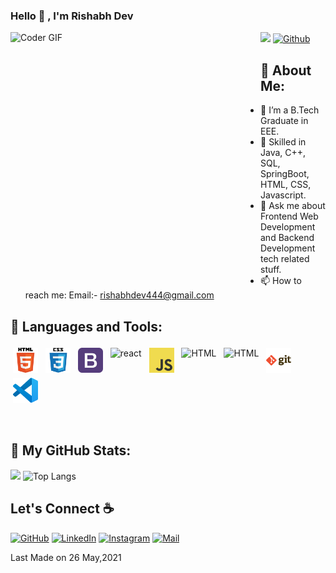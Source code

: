 <link href="https://fonts.googleapis.com/css2?family=Material+Icons" rel="stylesheet">

### Hello 👋 , I'm Rishabh Dev 
  
![](https://visitor-badge.laobi.icu/badge?page_id=rishabhdev444.rishabhdev444)       [![Github](https://img.shields.io/github/followers/rishabhdev444?label=Follow&style=social)](https://github.com/rishabhdev444)
<img  src="https://github.com/rishabhdev444/rishabhdev444/blob/main/giphy.gif" alt="Coder GIF"  width="400" height="400" style="float:left" align="right">

## 🙍 About Me:

- 🔭 I’m a B.Tech Graduate in EEE.
- 🌱 Skilled in Java, C++, SQL, SpringBoot, HTML, CSS, Javascript.
- 💬 Ask me about Frontend Web Development and Backend Development tech related stuff.
- 📫 How to reach me: Email:- rishabhdev444@gmail.com


## 🧰 Languages and Tools:
<p align="left">
<img src="https://raw.githubusercontent.com/github/explore/80688e429a7d4ef2fca1e82350fe8e3517d3494d/topics/html/html.png" alt="HTML" height="40" style="vertical-align:top; margin:4px">
  <img src="https://raw.githubusercontent.com/github/explore/80688e429a7d4ef2fca1e82350fe8e3517d3494d/topics/css/css.png" alt="CSS" height="40" style="vertical-align:top; margin:4px">
  <img src="https://raw.githubusercontent.com/github/explore/80688e429a7d4ef2fca1e82350fe8e3517d3494d/topics/bootstrap/bootstrap.png" alt="HTML" height="40" style="vertical-align:top; margin:4px">
  <img src="https://raw.githubusercontent.com/github/explore/80688e429a7d4ef2fca1e82350fe8e3517d3494d/topics/react/react" alt="react" height="40" style="vertical-align:top; margin:4px">
<img src="https://raw.githubusercontent.com/github/explore/80688e429a7d4ef2fca1e82350fe8e3517d3494d/topics/javascript/javascript.png" alt="Javascript" height="40" style="vertical-align:top; margin:4px">
  <img src="https://i.imgur.com/Ao2P8iG.png)](https://isocpp.org/" alt="HTML" height="40" style="vertical-align:top; margin:4px">
   <img src="https://i.imgur.com/J6LeoUb.png" alt="HTML" height="40" style="vertical-align:top; margin:4px">
  <img src="https://raw.githubusercontent.com/github/explore/80688e429a7d4ef2fca1e82350fe8e3517d3494d/topics/git/git.png" alt="Javascript" height="40" style="vertical-align:top; margin:4px">
<img src="https://raw.githubusercontent.com/github/explore/80688e429a7d4ef2fca1e82350fe8e3517d3494d/topics/visual-studio-code/visual-studio-code.png" alt="VS Code" height="40" style="vertical-align:top; margin:4px">
</p>
</br>

## 🧰 My GitHub Stats:
<img src="https://github-readme-stats.vercel.app/api?username=rishabhdev444&&show_icons=true&title_color=3A1C71&icon_color=bb2acf&text_color=3A1C71&bg_color=F4E2D8">       ![Top Langs](https://github-readme-stats.vercel.app/api/top-langs/?username=rishabhdev444&theme=tokyonight)    
                             
## Let's Connect :coffee:
<p align="left">
	<a href="https://github.com/rishabhdev444"><img src="https://img.icons8.com/bubbles/50/000000/github.png" alt="GitHub"/></a>
	<a href="https://www.linkedin.com/in/rishabhdev444/"><img src="https://img.icons8.com/bubbles/50/000000/linkedin.png" alt="LinkedIn"/></a>
	<a href="https://www.instagram.com/mr_rdrana/"><img src="https://img.icons8.com/bubbles/50/000000/instagram.png" alt="Instagram"/></a>
	<a href="rishabhdev444@gmail.com"><img src="https://img.icons8.com/bubbles/50/000000/gmail.png" alt="Mail"/></a>
</p>


Last Made on 26 May,2021
 
